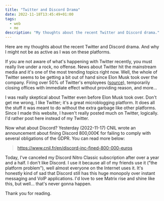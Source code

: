```yaml
---
title: "Twitter and Discord Drama"
date: 2022-11-18T13:45:49+01:00
tags:
  - web
  - me
description: "My thoughts about the recent Twitter and Discord drama."
---
```


Here are my thoughts about the recent Twitter and Discord drama. And why I might not be as active as I was on these platforms.

If you are not aware of what's happening with Twitter recently, you must really live under a rock, no offense. News about Twitter hit the mainstream media and it's one of the most trending topics right now. Well, the whole of Twitter seems to be getting a bit out of hand since Elon Musk took over the company. Firing over 50% of Twitter's employees ([source](https://layoffs.fyi/)), temporarily closing offices with immediate effect without providing reason, and more...

I was really skeptical about Twitter even before Elon Musk took over. Don't get me wrong, I like Twitter; it's a great microblogging platform. It does all the stuff it was meant to do without the extra garbage like other platforms. Since I made this website, I haven't really posted much on Twitter, logically. I'd rather post here instead of my Twitter.

Now what about Discord? Yesterday (2022-11-17) CNIL wrote an announcement about fining Discord 800,000€ for failing to comply with several obligations of the GDPR. You can read more below:

> https://www.cnil.fr/en/discord-inc-fined-800-000-euros

Today, I've canceled my Discord Nitro Classic subscription after over a year and a half. I don't like Discord. I use it because all of my friends use it ("the platform problem"), well almost everyone on the Internet uses it. It's honestly kind of sad that Discord still has this huge monopoly over instant messaging and VoIP applications. I'd love to see Matrix rise and shine like this, but well... that's never gonna happen.

Thank you for reading.